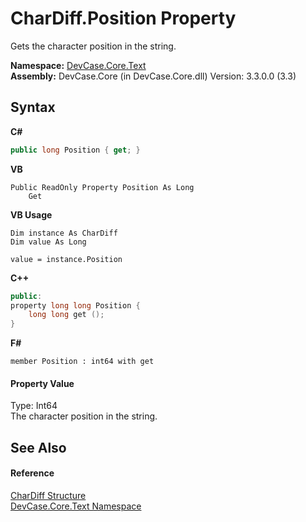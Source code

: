# CharDiff.Position Property 
 

Gets the character position in the string.

**Namespace:**&nbsp;<a href="N_DevCase_Core_Text">DevCase.Core.Text</a><br />**Assembly:**&nbsp;DevCase.Core (in DevCase.Core.dll) Version: 3.3.0.0 (3.3)

## Syntax

**C#**<br />
``` C#
public long Position { get; }
```

**VB**<br />
``` VB
Public ReadOnly Property Position As Long
	Get
```

**VB Usage**<br />
``` VB Usage
Dim instance As CharDiff
Dim value As Long

value = instance.Position

```

**C++**<br />
``` C++
public:
property long long Position {
	long long get ();
}
```

**F#**<br />
``` F#
member Position : int64 with get

```


#### Property Value
Type: Int64<br />The character position in the string.

## See Also


#### Reference
<a href="T_DevCase_Core_Text_CharDiff">CharDiff Structure</a><br /><a href="N_DevCase_Core_Text">DevCase.Core.Text Namespace</a><br />